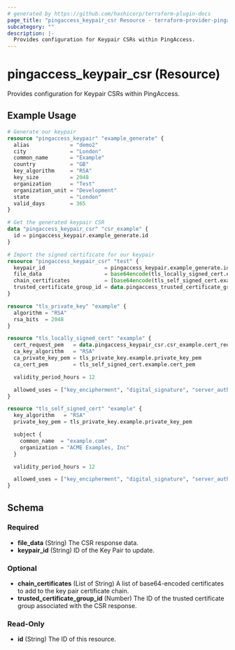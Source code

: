 ```yaml
---
# generated by https://github.com/hashicorp/terraform-plugin-docs
page_title: "pingaccess_keypair_csr Resource - terraform-provider-pingaccess"
subcategory: ""
description: |-
  Provides configuration for Keypair CSRs within PingAccess.
---
```


# pingaccess_keypair_csr (Resource)

Provides configuration for Keypair CSRs within PingAccess.

## Example Usage

```terraform
# Generate our keypair
resource "pingaccess_keypair" "example_generate" {
  alias             = "demo2"
  city              = "London"
  common_name       = "Example"
  country           = "GB"
  key_algorithm     = "RSA"
  key_size          = 2048
  organization      = "Test"
  organization_unit = "Development"
  state             = "London"
  valid_days        = 365
}

# Get the generated keypair CSR
data "pingaccess_keypair_csr" "csr_example" {
  id = pingaccess_keypair.example_generate.id
}

# Import the signed certificate for our keypair
resource "pingaccess_keypair_csr" "test" {
  keypair_id                   = pingaccess_keypair.example_generate.id
  file_data                    = base64encode(tls_locally_signed_cert.example.cert_pem)
  chain_certificates           = [base64encode(tls_self_signed_cert.example.cert_pem)]
  trusted_certificate_group_id = data.pingaccess_trusted_certificate_group.trust_any.id
}

resource "tls_private_key" "example" {
  algorithm = "RSA"
  rsa_bits  = 2048
}

resource "tls_locally_signed_cert" "example" {
  cert_request_pem   = data.pingaccess_keypair_csr.csr_example.cert_request_pem
  ca_key_algorithm   = "RSA"
  ca_private_key_pem = tls_private_key.example.private_key_pem
  ca_cert_pem        = tls_self_signed_cert.example.cert_pem

  validity_period_hours = 12

  allowed_uses = ["key_encipherment", "digital_signature", "server_auth"]
}

resource "tls_self_signed_cert" "example" {
  key_algorithm   = "RSA"
  private_key_pem = tls_private_key.example.private_key_pem

  subject {
    common_name  = "example.com"
    organization = "ACME Examples, Inc"
  }

  validity_period_hours = 12

  allowed_uses = ["key_encipherment", "digital_signature", "server_auth"]
}
```

<!-- schema generated by tfplugindocs -->
## Schema

### Required

- **file_data** (String) The CSR response data.
- **keypair_id** (String) ID of the Key Pair to update.

### Optional

- **chain_certificates** (List of String) A list of base64-encoded certificates to add to the key pair certificate chain.
- **trusted_certificate_group_id** (Number) The ID of the trusted certificate group associated with the CSR response.

### Read-Only

- **id** (String) The ID of this resource.
